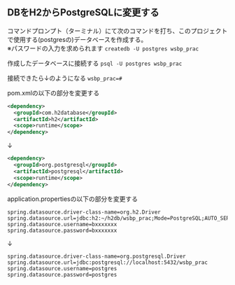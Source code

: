 ## DBをH2からPostgreSQLに変更する

コマンドプロンプト（ターミナル）にて次のコマンドを打ち、このプロジェクトで使用する(postgresの)データベースを作成する。    
※パスワードの入力を求められます
`createdb -U postgres wsbp_prac`

作成したデータベースに接続する
`psql -U postgres wsbp_prac`

接続できたら↓のようになる
`wsbp_prac=#`

pom.xmlの以下の部分を変更する
``` xml
<dependency>
  <groupId>com.h2database</groupId>
  <artifactId>h2</artifactId>
  <scope>runtime</scope>
</dependency>
```
↓
``` xml
<dependency>
  <groupId>org.postgresql</groupId>
  <artifactId>postgresql</artifactId>
  <scope>runtime</scope>
</dependency>
```

application.propertiesの以下の部分を変更する
``` properties
spring.datasource.driver-class-name=org.h2.Driver
spring.datasource.url=jdbc:h2:~/h2db/wsbp_prac;Mode=PostgreSQL;AUTO_SERVER=TRUE;
spring.datasource.username=bxxxxxxx
spring.datasource.password=bxxxxxxx
```
↓
``` properties
spring.datasource.driver-class-name=org.postgresql.Driver
spring.datasource.url=jdbc:postgresql://localhost:5432/wsbp_prac
spring.datasource.username=postgres
spring.datasource.password=postgres
```
